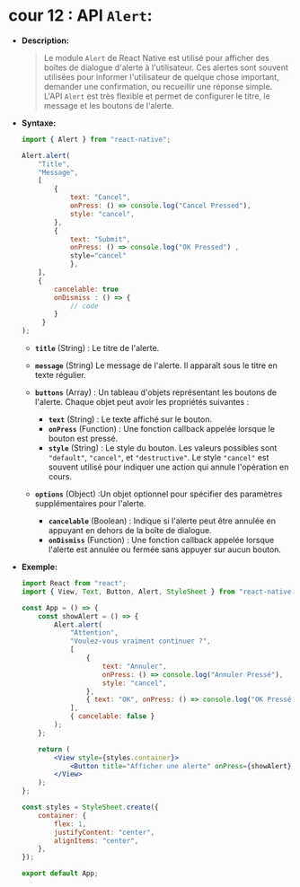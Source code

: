 # cour 12 : **API `Alert`:**

-   **Description:**

    > Le module `Alert` de React Native est utilisé pour afficher des boîtes de dialogue d'alerte à l'utilisateur. Ces alertes sont souvent utilisées pour informer l'utilisateur de quelque chose important, demander une confirmation, ou recueillir une réponse simple. L'API `Alert` est très flexible et permet de configurer le titre, le message et les boutons de l'alerte.

-   **Syntaxe:**

    ```jsx
    import { Alert } from "react-native";

    Alert.alert(
        "Title",
        "Message",
        [
            {
                text: "Cancel",
                onPress: () => console.log("Cancel Pressed"),
                style: "cancel",
            },
            {
                text: "Submit",
                onPress: () => console.log("OK Pressed") ,
                style="cancel"
                },
        ],
        {
            cancelable: true
            onDismiss : () => {
                // code
            }
         }
    );
    ```

    -   **`title`** (String) : Le titre de l'alerte.

    -   **`message`** (String) Le message de l'alerte. Il apparaît sous le titre en texte régulier.

    -   **`buttons`** (Array) : Un tableau d'objets représentant les boutons de l'alerte. Chaque objet peut avoir les propriétés suivantes :

        -   **`text`** (String) : Le texte affiché sur le bouton.
        -   **`onPress`** (Function) : Une fonction callback appelée lorsque le bouton est pressé.
        -   **`style`** (String) : Le style du bouton. Les valeurs possibles sont `"default"`, `"cancel"`, et `"destructive"`. Le style `"cancel"` est souvent utilisé pour indiquer une action qui annule l'opération en cours.

    -   **`options`** (Object) :Un objet optionnel pour spécifier des paramètres supplémentaires pour l'alerte.

        -   **`cancelable`** (Boolean) : Indique si l'alerte peut être annulée en appuyant en dehors de la boîte de dialogue.
        -   **`onDismiss`** (Function) : Une fonction callback appelée lorsque l'alerte est annulée ou fermée sans appuyer sur aucun bouton.

-   **Exemple:**

    ```jsx
    import React from "react";
    import { View, Text, Button, Alert, StyleSheet } from "react-native";

    const App = () => {
        const showAlert = () => {
            Alert.alert(
                "Attention",
                "Voulez-vous vraiment continuer ?",
                [
                    {
                        text: "Annuler",
                        onPress: () => console.log("Annuler Pressé"),
                        style: "cancel",
                    },
                    { text: "OK", onPress: () => console.log("OK Pressé") },
                ],
                { cancelable: false }
            );
        };

        return (
            <View style={styles.container}>
                <Button title="Afficher une alerte" onPress={showAlert} />
            </View>
        );
    };

    const styles = StyleSheet.create({
        container: {
            flex: 1,
            justifyContent: "center",
            alignItems: "center",
        },
    });

    export default App;
    ```
